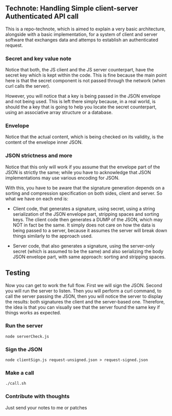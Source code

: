## Technote: Handling Simple client-server Authenticated API call   

This is a repo-technote, which is aimed to explain a very basic architecture, alongside with a basic implementation, for a system of client and server software that exchanges data and attemps to establish an authenticated request. 

### Secret and key value note 

Notice that both, the JS client and the JS server counterpart, have the secret key which is kept within the code. This is fine because the main point here is that the secret component is not passed through the network (when curl calls the server). 

However, you will notice that a key is being passed in the JSON envelope and not being used. This is left there simply because, in a real world, is should the a key that is going to help you locate the secret counterpart, using an associative array structure or a database. 

### Envelope

Notice that the actual content, which is being checked on its validity, is the content of the envelope inner JSON.

### JSON strictness and more

Notice that this only will work if you assume that the envelope part of the JSON is strictly the same; while you have to acknowledge that JSON implementations may use various encoding for JSON. 

With this, you have to be aware that the signature generation depends on a sorting and compression specification on both sides, client and server. So what we have on each end is: 

* Client code, that generates a signature, using secret, using a string serialization of the JSON envelope part, stripping spaces and sorting keys. The client code then generates a DUMP of the JSON, which may NOT in fact be the same. It simply does not care on how the data is being passed to a server, because it assumes the server will break down things similarly to the approach used. 

* Server code, that also generates a signature, using the server-only secret (which is assumed to be the same) and also serializing the body JSON envelope part, with same approach: sorting and stripping spaces. 

## Testing

Now you can get to work the full flow. First we will sign the JSON. Second you will run the server to listen. Then you will perform a curl command, to call the server passing the JSON, then you will notice the server to display the results: both signatures the client and the server-based one. Therefore, the idea is that you can visually see that the server found the same key if things works as expected. 


### Run the server

```
node serverCheck.js
```

### Sign the JSON

```
node clientSign.js request-unsigned.json > request-signed.json
```

### Make a call

```
./call.sh
```

### Contribute with thoughts

Just send your notes to me or patches

